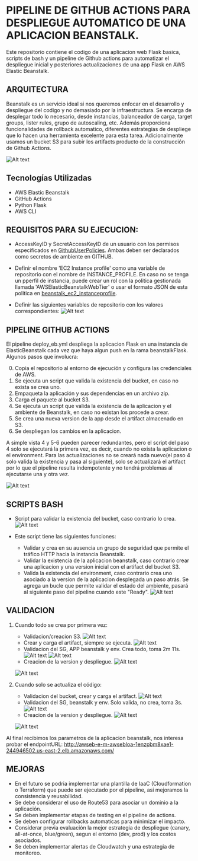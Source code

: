 # PIPELINE DE GITHUB ACTIONS PARA DESPLIEGUE AUTOMATICO DE UNA APLICACION BEANSTALK.
Este repositorio contiene el codigo de una aplicacion web Flask basica, scripts de bash y un pipeline de Github actions para automatizar el despliegue inicial y posteriores actualizaciones de una app Flask en AWS Elastic Beanstalk.

## ARQUITECTURA
Beanstalk es un servicio ideal si nos queremos enfocar en el desarrollo y despliegue del codigo y no demasiado por la infraestructura. Se encarga de desplegar todo lo necesario, desde instancias, balanceador de carga, target groups, lister rules, grupo de autoscaling, etc.
Además proporciona funcionalidades de rollback automatico, diferentes estrategias de despliege que lo hacen una herramienta excelente para esta tarea.
Adicionalmente usamos un bucket S3 para subir los artifacts producto de la construcción de Github Actions.

![Alt text](static/image-14.png)

## Tecnologías Utilizadas
- AWS Elastic Beanstalk
- GitHub Actions
- Python Flask
- AWS CLI

## REQUISITOS PARA SU EJECUCION:

- AccessKeyID y SecretAccessKeyID de un usuario con los permisos especificados en [GithubUserPolicies](https://github.com/milunadev/PruebaTecnica_p1/blob/beanstalkFlask/permisos/githubuser_policies.json). Ambas deben ser declarados como secretos de ambiente en GITHUB.

- Definir el nombre 'EC2 Instance profile' como una variable de repositorio con el nombre de INSTANCE_PROFILE. En caso no se tenga un pperfil de instancia, puede crear un rol con la politica gestionada llamada 'AWSElasticBeanstalkWebTier' o usar el formato JSON de esta politica en [beanstalk_ec2_instanceprofile](https://github.com/milunadev/PruebaTecnica_p1/blob/beanstalkFlask/permisos/beanstalk_ec2_instanceprofile.json).

- Definir las siguientes variables de repositorio con los valores correspondientes:
![Alt text](static/image15.png)

## PIPELINE GITHUB ACTIONS
El pipeline deploy_eb.yml despliega la aplicacion Flask en una instancia de ElasticBeanstalk cada vez que haya algun push en la rama beanstalkFlask. Algunos pasos que involucra:

0. Copia el repositorio al entorno de ejecución y configura las credenciales de AWS.
1. Se ejecuta un script que valida la existencia del bucket, en caso no exista se crea uno. 
2. Empaqueta la aplicación y sus dependencias en un archivo zip.
3.  Carga el paquete al bucket S3.
4. Se ejecuta un script que valida la existencia de la aplicacion y el ambiente de Beanstalk, en caso no existan los procede a crear.
5. Se crea una nueva version de la app desde el artifact almacenado en S3.
6. Se despliegan los cambios en la aplicacion.

A simple vista 4 y 5-6 pueden parecer redundantes, pero el script del paso 4 solo se ejecutará la primera vez, es decir, cuando no exista la aplicacion o el environment. 
Para las actualizaciones no se creará nada nuevo(el paso 4 solo valida la existencia y pasa al siguiente), solo se actualizará el artifact por lo que el pipeline resulta indempotente y no tendrá problemas al ejecutarse una y otra vez.

![Alt text](static/image.png)

## SCRIPTS BASH
- Script para validar la existencia del bucket, caso contrario lo crea.
![Alt text](static/image-1.png)

- Este script tiene las siguientes funciones:
    - Validar y crea en su ausencia un grupo de seguridad que permite el tráfico HTTP hacia la instancia Beanstalk.
    - Validar la existencia de la aplicacion beanstalk, caso contrario crear una aplicacion y una version inicial con el artifact del bucket S3.
    - Valida la existencia del environment, caso contrario crea uno asociado a la version de la aplicacion desplegada un paso atrás. Se agrega un bucle que permite validar el estado del ambiente, pasará al siguiente paso del pipeline cuando este "Ready".
![Alt text](static/image-2.png)


## VALIDACION
1. Cuando todo se crea por primera vez:
    - Validacion/creacion S3.
        ![Alt text](static/image-4.png)
    - Crear y carga el artifact, siempre se ejecuta.
        ![Alt text](static/image-5.png)
    - Validacion del SG, APP beanstalk y env. Crea todo, toma 2m 11s.
        ![Alt text](static/image-6.png)
        ![Alt text](static/image-7.png)
    - Creacion de la version y despliegue.
        ![Alt text](static/image-8.png)
    
    ![Alt text](static/image-9.png)

2. Cuando solo se actualiza el código: 
    - Validacion del bucket, crear y carga el artifact.
        ![Alt text](static/image-10.png)
    - Validacion del SG, beanstalk y env. Solo valida, no crea, toma 3s.
        ![Alt text](static/image-11.png)
    - Creacion de la version y despliegue.
        ![Alt text](static/image-12.png)
    
    ![Alt text](static/image-13.png)


Al final recibimos los parametros de la aplicacion beanstalk, nos interesa probar el endpointURL: http://awseb-e-m-awsebloa-1enzpbm8xae1-244946502.us-east-2.elb.amazonaws.com/ 



## MEJORAS
- En el futuro se podria implementar una plantilla de IaaC (Cloudformation o Terraform) que puede ser ejecutado por el pipeline, asi mejoramos la consistencia y reusabilidad.
- Se debe considerar el uso de Route53 para asociar un dominio a la aplicación.
- Se deben implementar etapas de testing en el pipeline de actions.
- Se deben configurar rollbacks automaticas para minimizar el impacto.
- Considerar previa evaluación la mejor estrategia de despliegue (canary, all-at-once, blue/green), segun el entorno (dev, prod) y los costos asociados.
- Se deben implementar alertas de Cloudwatch y una estrategia de monitoreo.
